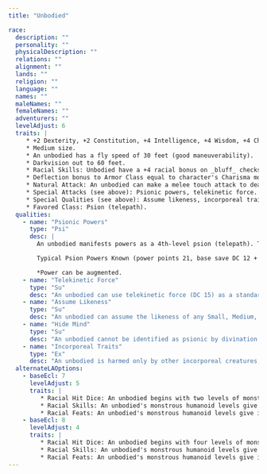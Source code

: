 ```yaml
---
title: "Unbodied"

race:
  description: ""
  personality: ""
  physicalDescription: ""
  relations: ""
  alignment: ""
  lands: ""
  religion: ""
  language: ""
  names: ""
  maleNames: ""
  femaleNames: ""
  adventurers: ""
  levelAdjust: 6
  traits: |
     * +2 Dexterity, +2 Constitution, +4 Intelligence, +4 Wisdom, +4 Charisma. As an incorporeal creature, an unbodied has no Strength score.
     * Medium size.
     * An unbodied has a fly speed of 30 feet (good maneuverability).
     * Darkvision out to 60 feet.
     * Racial Skills: Unbodied have a +4 racial bonus on _bluff_ checks and _disguise_ checks. When using its assume likeness ability, an unbodied gets an additional +10 circumstance bonus on _disguise_ checks. If it can read an opponent's mind, it gets a further +4 circumstance bonus on _bluff_ and _disguise_ checks.
     * Deflection bonus to Armor Class equal to character's Charisma modifier (minimum +1).
     * Natural Attack: An unbodied can make a melee touch attack to deal 1d6 points of damage.
     * Special Attacks (see above): Psionic powers, telekinetic force. An unbodied who takes levels in psion (telepath) adds its racial manifesting ability and psion levels together to determine its power point reserve, manifester level, and powers known.
     * Special Qualities (see above): Assume likeness, incorporeal traits.
     * Favored Class: Psion (telepath).
  qualities:
    - name: "Psionic Powers"
      type: "Psi"
      desc: |
        An unbodied manifests powers as a 4th-level psion (telepath). The save DCs are Intelligence-based.

        Typical Psion Powers Known (power points 21, base save DC 12 + power level): 1st- detect psionics, empty mind, mind thrust (DC 13*), psionic charm (DC 13*); 2nd-brain lock (DC 14), cloud mind (DC 14), energy push (DC 14), read thoughts (DC 14).

        *Power can be augmented.
    - name: "Telekinetic Force"
      type: "Su"
      desc: "An unbodied can use telekinetic force (DC 15) as a standard action that does not provoke attacks of opportunity. Manifester level 4th. The save DC is Charisma-based."
    - name: "Assume Likeness"
      type: "Su"
      desc: "An unbodied can assume the likeness of any Small, Medium, or Large creature as a standard action that does not provoke attacks of opportunity. Its abilities do not change, but it appears to be that creature, relying on its Bluff and Disguise skills to deflect suspicion."
    - name: "Hide Mind"
      type: "Su"
      desc: "An unbodied cannot be identified as psionic by divination spells or clairsentience powers."
    - name: "Incorporeal Traits"
      type: "Ex"
      desc: "An unbodied is harmed only by other incorporeal creatures, magic weapons, powers, spells, spell-like abilities, and supernatural abilities. It has a 50% chance to ignore any damage from a corporeal source, except for force effects or attacks made with ghost touch weapons. It can pass through solid objects, but not force effects, at will. Its attacks ignore natural armor, armor, and shields, but deflection bonuses and force effects work normally against them. An incorporeal creature always moves silently and cannot be heard with Listen checks if it doesn't wish to be."
  alternateLAOptions:
    - baseEcl: 7
      levelAdjust: 5
      traits: |
         * Racial Hit Dice: An unbodied begins with two levels of monstrous humanoid, which provide 2d8 Hit Dice, a base attack bonus of +2, and base saving throw bonuses of Fort +0, Ref +4, and Will +4.
         * Racial Skills: An unbodied's monstrous humanoid levels give it skill points equal to 5 * (2 + Int modifier). Its class skills are _bluff_, _diplomacy_, _disguise_, _intimidate_, _listen_, _sense motive_, and _spot_.
         * Racial Feats: An unbodied's monstrous humanoid levels give it one feat.
    - baseEcl: 8
      levelAdjust: 4
      traits: |
         * Racial Hit Dice: An unbodied begins with four levels of monstrous humanoid, which provide 4d8 Hit Dice, a base attack bonus of +4, and base saving throw bonuses of Fort +1, Ref +4, and Will +4.
         * Racial Skills: An unbodied's monstrous humanoid levels give it skill points equal to 5 * (2 + Int modifier). Its class skills are _bluff_, _diplomacy_, _disguise_, _intimidate_, _listen_, _sense motive_, and _spot_.
         * Racial Feats: An unbodied's monstrous humanoid levels give it two feats.
---
```

